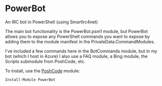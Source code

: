 PowerBot
========

An IRC bot in PowerShell (using SmartIrc4net)

The main bot functionality is the PowerBot.psm1 module, but PowerBot allows you to expose any PowerShell commands you want to expose by adding them to the module manifest in the PrivateData.CommandModules.

I've included a few commands here in the BotCommands module, but in my bot (which I host in Azure) I also use a FAQ module, a Bing module, the Scripts submodule from PoshCode, etc.


To install, use the [PoshCode](/PoshCode/PoshCode) module:

    Install-Module PowerBot

